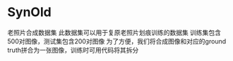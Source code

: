 # SynOld
老照片合成数据集
此数据集可以用于复原老照片划痕训练的数据集
训练集包含500对图像，测试集包含200对图像
为了方便，我们将合成图像和对应的ground truth拼合为一张图像，训练时可用代码将其拆分
